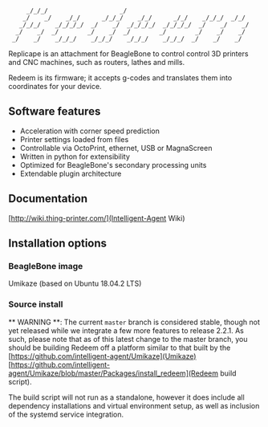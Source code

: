 ```
     _/_/_/                    _/                                     
    _/    _/    _/_/      _/_/_/    _/_/      _/_/    _/_/_/  _/_/    
   _/_/_/    _/_/_/_/  _/    _/  _/_/_/_/  _/_/_/_/  _/    _/    _/   
  _/    _/  _/        _/    _/  _/        _/        _/    _/    _/    
 _/    _/    _/_/_/    _/_/_/    _/_/_/    _/_/_/  _/    _/    _/     
```

Replicape is an attachment for BeagleBone to control control 3D printers and CNC machines, such as routers, lathes and mills.

Redeem is its firmware; it accepts g-codes and translates them into coordinates for your device.

## Software features

- Acceleration with corner speed prediction
- Printer settings loaded from files
- Controllable via OctoPrint, ethernet, USB or MagnaScreen
- Written in python for extensibility
- Optimized for BeagleBone's secondary processing units
- Extendable plugin architecture

## Documentation

[http://wiki.thing-printer.com/](Intelligent-Agent Wiki)

## Installation options

### BeagleBone image

Umikaze (based on Ubuntu 18.04.2 LTS)

### Source install

** WARNING **: The current `master` branch is considered stable, though not yet released while we integrate a few more features to release 2.2.1.
As such, please note that as of this latest change to the master branch, you should be building Redeem off a platform similar to that built by the [https://github.com/intelligent-agent/Umikaze](Umikaze) 
[https://github.com/intelligent-agent/Umikaze/blob/master/Packages/install_redeem](Redeem build script).

The build script will not run as a standalone, however it does include all dependency installations and virtual environment setup, as well as inclusion of the systemd service integration.
